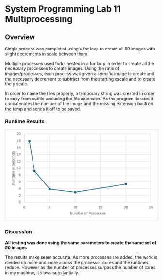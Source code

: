 # System Programming Lab 11 Multiprocessing
## Overview
Single process was completed using a for loop to create all 50 images with slight decrements in scale between them.

Multiple processes used forks nested in a for loop in order to create all the necessary processes to create images. Using the ratio of images/processes, each process was given a specific image to create and the necessary decrement to subtract from the starting xscale and to create the y scale.

In order to name the files properly, a temporary string was created in order to copy from outfile excluding the file extension. As the program iterates it concatenates the number of the image and the missing extension back on the temp and sends it off to be saved.

### Runtime Results
![image](./Graph.png)

### Discussion
**All testing was done using the same parameters to create the same set of 50 images**

The results make seem accurate. As more processes are added, the work is divided up more and more across the processor cores and the runtimes reduce. However as the number of processes surpass the number of cores in my machine, it slows substantially.